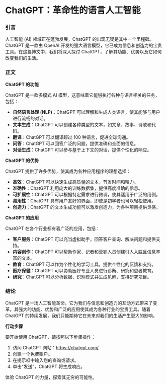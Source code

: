 # ChatGPT：革命性的语言人工智能

### 引言

人工智能 (AI) 领域正在蓬勃发展，ChatGPT 的出现无疑是其中一个里程碑。ChatGPT 是一款由 OpenAI 开发的强大语言模型，它已成为信息和创造力的宝贵工具。在这篇博文中，我们将深入探讨 ChatGPT，了解其功能、优势以及它如何改变我们的生活。

### 正文

**ChatGPT 的功能**

ChatGPT 是一款多模式 AI 模型，这意味着它能够执行各种与语言相关的任务，包括：

- **自然语言处理 (NLP)**：ChatGPT 可以理解和生成人类语言，使其能够与用户进行流畅的对话。
- **文本生成**：ChatGPT 可以创建各种类型的文本，如文章、故事、诗歌和代码。
- **翻译**：ChatGPT 可以翻译超过 100 种语言，促进全球沟通。
- **问答**：ChatGPT 可以回答广泛的问题，提供准确和全面的信息。
- **对话生成**：ChatGPT 可以参与基于上下文的对话，提供个性化的响应。

**ChatGPT 的优势**

ChatGPT 提供了许多优势，使其成为各种应用程序的理想选择：

- **高效**：ChatGPT 可以快速生成高质量的文本，节省时间和精力。
- **准确性**：ChatGPT 利用庞大的训练数据集，提供高度准确的信息。
- **可扩展性**：ChatGPT 可以根据特定需求进行微调，使其适用于广泛的用例。
- **易用性**：ChatGPT 具有用户友好的界面，即使是初学者也可以轻松使用。
- **创造力**：ChatGPT 的文本生成功能可以激发创造力，为各种项目提供灵感。

**ChatGPT 的应用**

ChatGPT 在各个行业都有着广泛的应用，包括：

- **客户服务**：ChatGPT 可以充当虚拟助手，回答客户查询、解决问题和提供支持。
- **内容创作**：ChatGPT 可以帮助作家、记者和营销人员创建引人入胜且信息丰富的文本。
- **教育**：ChatGPT 可以作为个性化的学习工具，提供个性化的反馈和支持。
- **医疗保健**：ChatGPT 可以协助医疗专业人员进行诊断、研究和患者教育。
- **研究**：ChatGPT 可以分析数据、识别模式并生成见解，支持研究项目。

### 结论

ChatGPT 是一场人工智能革命，它为我们与信息和创造力的互动方式带来了变革。其强大的功能、优势和广泛的应用使其成为各种行业的宝贵工具。随着 ChatGPT 的持续发展，我们只能期待它在未来对我们的生活产生更大的影响。

**行动步骤**

要开始使用 ChatGPT，请按照以下步骤操作：

1. 访问 ChatGPT 网站：https://chatgpt.com/
2. 创建一个免费账户。
3. 在提示框中输入您的查询或请求。
4. 单击“发送”，ChatGPT 将生成响应。

体验 ChatGPT 的力量，探索其无穷的可能性。
